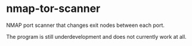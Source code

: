 # nmap-tor-scanner
NMAP port scanner that changes exit nodes between each port.

The program is still underdevelopment and does not currently work at all. 
